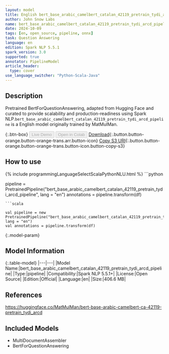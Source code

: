 ```yaml
---
layout: model
title: English bert_base_arabic_camelbert_catalan_42119_pretrain_tydi_arcd_pipeline pipeline BertForQuestionAnswering from MatMulMan
author: John Snow Labs
name: bert_base_arabic_camelbert_catalan_42119_pretrain_tydi_arcd_pipeline
date: 2024-10-09
tags: [en, open_source, pipeline, onnx]
task: Question Answering
language: en
edition: Spark NLP 5.5.1
spark_version: 3.0
supported: true
annotator: PipelineModel
article_header:
  type: cover
use_language_switcher: "Python-Scala-Java"
---
```


## Description

Pretrained BertForQuestionAnswering, adapted from Hugging Face and curated to provide scalability and production-readiness using Spark NLP.`bert_base_arabic_camelbert_catalan_42119_pretrain_tydi_arcd_pipeline` is a English model originally trained by MatMulMan.

{:.btn-box}
<button class="button button-orange" disabled>Live Demo</button>
<button class="button button-orange" disabled>Open in Colab</button>
[Download](https://s3.amazonaws.com/auxdata.johnsnowlabs.com/public/models/bert_base_arabic_camelbert_catalan_42119_pretrain_tydi_arcd_pipeline_en_5.5.1_3.0_1728450028040.zip){:.button.button-orange.button-orange-trans.arr.button-icon}
[Copy S3 URI](s3://auxdata.johnsnowlabs.com/public/models/bert_base_arabic_camelbert_catalan_42119_pretrain_tydi_arcd_pipeline_en_5.5.1_3.0_1728450028040.zip){:.button.button-orange.button-orange-trans.button-icon.button-copy-s3}

## How to use



<div class="tabs-box" markdown="1">
{% include programmingLanguageSelectScalaPythonNLU.html %}
```python

pipeline = PretrainedPipeline("bert_base_arabic_camelbert_catalan_42119_pretrain_tydi_arcd_pipeline", lang = "en")
annotations =  pipeline.transform(df)   

```
```scala

val pipeline = new PretrainedPipeline("bert_base_arabic_camelbert_catalan_42119_pretrain_tydi_arcd_pipeline", lang = "en")
val annotations = pipeline.transform(df)

```
</div>

{:.model-param}
## Model Information

{:.table-model}
|---|---|
|Model Name:|bert_base_arabic_camelbert_catalan_42119_pretrain_tydi_arcd_pipeline|
|Type:|pipeline|
|Compatibility:|Spark NLP 5.5.1+|
|License:|Open Source|
|Edition:|Official|
|Language:|en|
|Size:|406.6 MB|

## References

https://huggingface.co/MatMulMan/bert-base-arabic-camelbert-ca-42119-pretrain_tydi_arcd

## Included Models

- MultiDocumentAssembler
- BertForQuestionAnswering